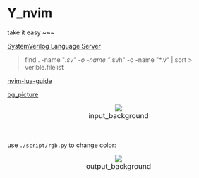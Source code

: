 # Y_nvim

take it easy ~~~

[SystemVerilog Language Server](https://github.com/chipsalliance/verible/blob/master/verilog/tools/ls/README.md)

> find . -name "*.sv" -o -name "*.svh" -o -name "*.v" | sort > verible.filelist

[nvim-lua-guide](https://github.com/glepnir/nvim-lua-guide-zh)

[bg_picture](https://haowallpaper.com/homeViewLook/17194411394125184)


<center><img src="script/input.png"  style="zoom:100%;"/></center>
<font size="3"> <center><a id="input_background">input_background</a></center> </font></br></br>

use `./script/rgb.py` to change color:

<center><img src="script/output.png"  style="zoom:100%;"/></center>
<font size="3"> <center><a id="output_background">output_background</a></center> </font></br></br>







